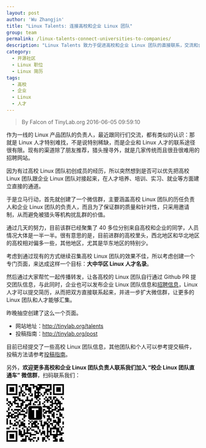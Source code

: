 ```yaml
---
layout: post
author: 'Wu Zhangjin'
title: "Linux Talents: 连接高校和企业 Linux 团队"
group: team
permalink: /linux-talents-connect-universities-to-companies/
description: "Linux Talents 致力于促进高校和企业 Linux 团队的直接联系，交流和合作。"
category:
  - 开源社区
  - Linux 职位
  - Linux 简历
tags:
  - 高校
  - 企业
  - Linux
  - 人才
---
```


> By Falcon of TinyLab.org
> 2016-06-05 09:59:10

作为一线的 Linux 产品团队的负责人，最近跟同行们交流，都有类似的认识：那就是 Linux 人才特别难找，不是说特别稀缺，而是企业和 Linux 人才的联系途径很有限。现有的渠道除了朋友推荐，猎头搜寻外，就是几家传统而且很丑很难用的招聘网站。

因为有过高校 Linux 团队初创成员的经历，所以突然想到是否可以优先把高校 Linux 团队跟企业 Linux 团队对接起来，在人才培养、培训、实习、就业等方面建立直接的通道。

于是立马行动，首先就创建了一个微信群，主要涵盖高校 Linux 团队的历任负责人和企业 Linux 团队的负责人，而且为了保证群的质量和针对性，只采用邀请制，从而避免被猎头等机构扰乱群的价值。

通过几天的努力，目前该群已经聚集了 40 多位分别来自高校和企业的同学，人员情况大体是一半一半。很有意思的是，目前进群的高校里头，西北地区和华北地区的高校相对偏多一些，其他地区，尤其是华东地区的特别少。

考虑到通过现有的方式继续召集高校 Linux 团队的效果不佳，所以考虑创建一个专门页面，来达成这样一个目标：__大中华区 Linux 人才名录__。

然后通过大家帮忙一起传播转发，让各高校的 Linux 团队自行通过 Github PR 提交团队信息，与此同时，企业也可以发布企业 Linux 团队信息和[招聘信息](/jobs)，Linux 人才可以提交简历，从而把双方直接联系起来，并进一步扩大微信群，让更多的 Linux 团队和人才能够汇集。

昨晚抽空创建了这么一个页面。

* 网站地址：<http://tinylab.org/talents>
* 投稿指南：<http://tinylab.org/post>

目前已经提交了一些高校 Linux 团队信息，其他团队和个人可以参考提交稿件，投稿方法请参考[投稿指南](/post)。

另外，__欢迎更多高校和企业 Linux 团队负责人联系我们加入 “校企 Linux 团队直通车” 微信群__，扫码联系我们：

![tinylab wechat](/images/wechat/tinylab.jpg)
